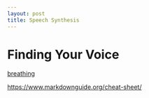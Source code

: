 ```yaml
---
layout: post
title: Speech Synthesis
---
```


# Finding Your Voice
[breathing](https://htmlpreview.github.io/?https://raw.githubusercontent.com/jonfleming/SpeechSynthesisAPI/master/breathing.htm)

https://www.markdownguide.org/cheat-sheet/
